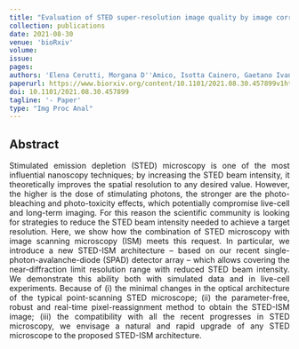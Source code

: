 ```yaml
---
title: "Evaluation of STED super-resolution image quality by image correlation spectroscopy (QuICS)"
collection: publications
date: 2021-08-30
venue: 'bioRxiv'
volume: 
issue: 
pages: 
authors: 'Elena Cerutti, Morgana D''Amico, Isotta Cainero, Gaetano Ivan Dellino, Mario Faretta, Giuseppe Vicidomini, Pier Giuseppe Pelicci, Paolo Bianchini, Alberto Diaspro'
paperurl: https://www.biorxiv.org/content/10.1101/2021.08.30.457899v1https://www.biorxiv.org/content/10.1101/2021.08.30.457899v1
doi: 10.1101/2021.08.30.457899
tagline: '- Paper'
type: "Img Proc Anal"
---
```


<h2> Abstract </h2>
<p align= "justify">
Stimulated emission depletion (STED) microscopy is one of the most influential nanoscopy techniques; by increasing the STED beam intensity, it theoretically improves the spatial resolution to any desired value. However, the higher is the dose of stimulating photons, the stronger are the photo-bleaching and photo-toxicity effects, which potentially compromise live-cell and long-term imaging. For this reason the scientific community is looking for strategies to reduce the STED beam intensity needed to achieve a target resolution. Here, we show how the combination of STED microscopy with image scanning microscopy (ISM) meets this request. In particular, we introduce a new STED-ISM architecture – based on our recent single-photon-avalanche-diode (SPAD) detector array – which allows covering the near-diffraction limit resolution range with reduced STED beam intensity. We demonstrate this ability both with simulated data and in live-cell experiments. Because of (i) the minimal changes in the optical architecture of the typical point-scanning STED microscope; (ii) the parameter-free, robust and real-time pixel-reassignment method to obtain the STED-ISM image; (iii) the compatibility with all the recent progresses in STED microscopy, we envisage a natural and rapid upgrade of any STED microscope to the proposed STED-ISM architecture.



